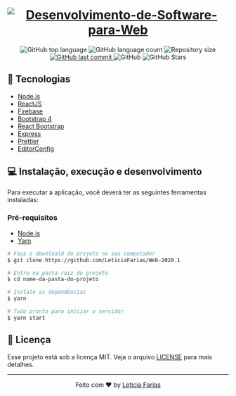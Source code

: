 <h1 align="center">
	<a href="https://ibb.co/KXgYm2c"><img src="https://i.ibb.co/VtGd3g0/Desenvolvimento-de-Software-para-Web.png" alt="Desenvolvimento-de-Software-para-Web" border="0"></a>
</h1>

<p align="center">
  <img alt="GitHub top language" src="https://img.shields.io/github/languages/top/leticiafarias/web-2020.1">
  
  <img alt="GitHub language count" src="https://img.shields.io/github/languages/count/leticiafarias/web-2020.1">
  
  <img alt="Repository size" src="https://img.shields.io/github/repo-size/leticiafarias/web-2020.1">
  
  <a href="https://github.com/LeticiaFarias/Web-2020.1/commits/master">
    <img alt="GitHub last commit" src="https://img.shields.io/github/last-commit/leticiafarias/web-2020.1">
  </a>
  
  <img alt="GitHub" src="https://img.shields.io/github/license/leticiafarias/web-2020.1">

  <img alt="GitHub Stars" src="https://img.shields.io/github/stars/leticiafarias/web-2020.1?style=social">

</p>

## 🚀 Tecnologias

-  [Node.js](https://nodejs.org/en/)
-  [ReactJS](https://reactjs.org/)
-  [Firebase](https://firebase.google.com/)
-  [Bootstrap 4](https://getbootstrap.com/)
-  [React Bootstrap](https://react-bootstrap.github.io/)
-  [Express](https://expressjs.com/pt-br/)
-  [Prettier](https://prettier.io/)
-  [EditorConfig](https://editorconfig.org/)

## 💻 Instalação, execução e desenvolvimento

Para executar a aplicação, você deverá ter as seguintes ferramentas instaladas:

### Pré-requisitos

-  [Node.js](https://nodejs.org/en/)
-  [Yarn](https://yarnpkg.com/)

```bash
# Faça o downloald do projeto no seu computador
$ git clone https://github.com/LeticiaFarias/Web-2020.1

# Entre na pasta raiz do projeto
$ cd nome-da-pasta-do-projeto

# Instale as dependências
$ yarn

# Tudo pronto para iniciar o servidor
$ yarn start
```

## 📝 Licença

Esse projeto está sob a licença MIT. Veja o arquivo [LICENSE](LICENSE) para mais detalhes.

---

<div align="center">

Feito com ❤️ by [Leticia Farias](https://www.linkedin.com/in/lettifarias/)

</div>

